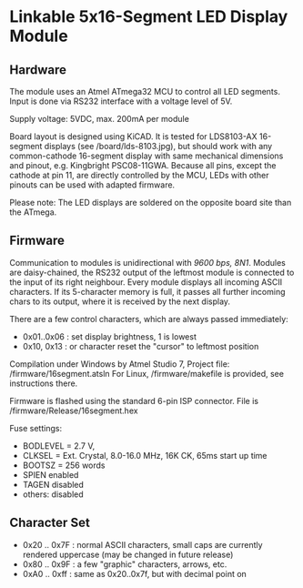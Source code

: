 Linkable 5x16-Segment LED Display Module
========================================

Hardware
--------

The module uses an Atmel ATmega32 MCU to control all LED segments. Input is done via RS232 interface with a voltage level of 5V.

Supply voltage: 5VDC, max. 200mA per module

Board layout is designed using KiCAD. It is tested for LDS8103-AX 16-segment displays (see /board/lds-8103.jpg), but should work with any common-cathode 16-segment display with same mechanical dimensions and pinout, e.g. Kingbright PSC08-11GWA. Because all pins, except the cathode at pin 11, are directly controlled by the MCU, LEDs with other pinouts can be used with adapted firmware.

Please note: The LED displays are soldered on the opposite board site than the ATmega.



Firmware
--------

Communication to modules is unidirectional with _9600 bps, 8N1_. Modules are daisy-chained, the RS232 output of the leftmost module is connected to the input of its right neighbour. Every module displays all incoming ASCII characters. If its 5-character memory is full, it passes all further incoming chars to its output, where it is received by the next display.

There are a few control characters, which are always passed immediately:

 * 0x01..0x06 : set display brightness, 1 is lowest
 * 0x10, 0x13 : <CR> or <LF> character reset the "cursor" to leftmost position
 

Compilation under Windows by Atmel Studio 7, Project file: /firmware/16segment.atsln
For Linux, /firmware/makefile is provided, see instructions there.

Firmware is flashed using the standard 6-pin ISP connector. File is /firmware/Release/16segment.hex

Fuse settings:

 * BODLEVEL = 2.7 V,
 * CLKSEL = Ext. Crystal, 8.0-16.0 MHz, 16K CK, 65ms start up time
 * BOOTSZ = 256 words
 * SPIEN enabled
 * TAGEN disabled
 * others: disabled



Character Set
-------------

 * 0x20 .. 0x7F : normal ASCII characters, small caps are currently rendered uppercase (may be changed in future release)
 * 0x80 .. 0x9F : a few "graphic" characters, arrows, etc.
 * 0xA0 .. 0xff : same as 0x20..0x7f, but with decimal point on

